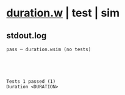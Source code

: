 # [duration.w](../../../../examples/tests/valid/duration.w) | test | sim

## stdout.log
```log
pass ─ duration.wsim (no tests)
 




Tests 1 passed (1) 
Duration <DURATION>

```

